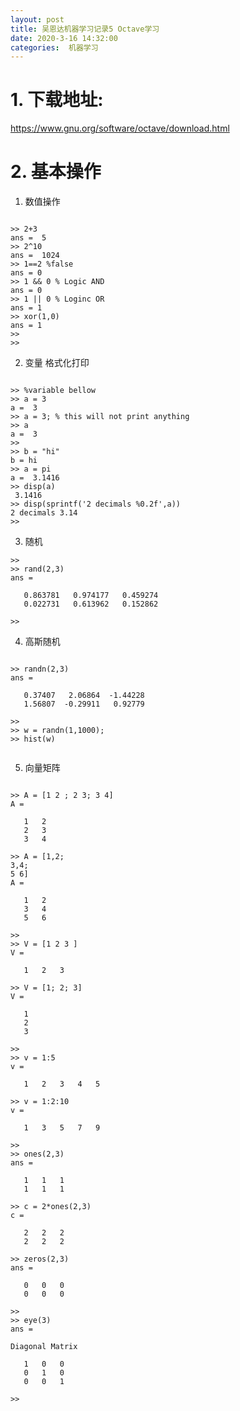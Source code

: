 ```yaml
---
layout: post
title: 吴恩达机器学习记录5 Octave学习
date: 2020-3-16 14:32:00
categories:  机器学习
---
```

# 1. 下载地址:
https://www.gnu.org/software/octave/download.html


# 2. 基本操作

1.  数值操作

```shell

>> 2+3
ans =  5
>> 2^10
ans =  1024
>> 1==2 %false
ans = 0
>> 1 && 0 % Logic AND
ans = 0
>> 1 || 0 % Loginc OR
ans = 1
>> xor(1,0)
ans = 1
>>
>>
```

2. 变量 格式化打印

```shell

>> %variable bellow
>> a = 3
a =  3
>> a = 3; % this will not print anything
>> a
a =  3
>>
>> b = "hi"
b = hi
>> a = pi
a =  3.1416
>> disp(a)
 3.1416
>> disp(sprintf('2 decimals %0.2f',a))
2 decimals 3.14
>>

```


3. 随机

```shell
>> 
>> rand(2,3)
ans =

   0.863781   0.974177   0.459274
   0.022731   0.613962   0.152862

>>

```


4. 高斯随机


```shell

>> randn(2,3)
ans =

   0.37407   2.06864  -1.44228
   1.56807  -0.29911   0.92779

>>
>> w = randn(1,1000);
>> hist(w)


```

5. 向量矩阵


```shell

>> A = [1 2 ; 2 3; 3 4]
A =

   1   2
   2   3
   3   4

>> A = [1,2;
3,4;
5 6]
A =

   1   2
   3   4
   5   6

>>
>> V = [1 2 3 ]
V =

   1   2   3

>> V = [1; 2; 3]
V =

   1
   2
   3

>>
>> v = 1:5
v =

   1   2   3   4   5

>> v = 1:2:10
v =

   1   3   5   7   9

>>
>> ones(2,3)
ans =

   1   1   1
   1   1   1

>> c = 2*ones(2,3)
c =

   2   2   2
   2   2   2

>> zeros(2,3)
ans =

   0   0   0
   0   0   0

>>
>> eye(3)
ans =

Diagonal Matrix

   1   0   0
   0   1   0
   0   0   1

>>

```